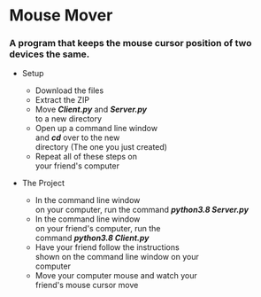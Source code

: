 # Mouse Mover
### A program that keeps the mouse cursor position of two devices the same.

* Setup
  * Download the files
  * Extract the ZIP
  * Move **_Client.py_** and **_Server.py_**  
  to a new directory
  * Open up a command line window  
  and **_cd_** over to the new  
  directory \(The one you just created\)
  * Repeat all of these steps on  
  your friend's computer
 
 * The Project
    * In the command line window  
    on your computer, run the command **_python3.8 Server.py_**
    * In the command line window  
    on your friend's computer, run the  
    command **_python3.8 Client.py_**
    * Have your friend follow the instructions  
    shown on the command line window on your  
    computer
    * Move your computer mouse and watch your    
    friend's mouse cursor move
